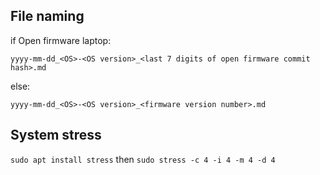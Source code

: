 ## File naming


if Open firmware laptop:

    yyyy-mm-dd_<OS>-<OS version>_<last 7 digits of open firmware commit hash>.md
else:

    yyyy-mm-dd_<OS>-<OS version>_<firmware version number>.md
  
## System stress
`sudo apt install stress` then `sudo stress -c 4 -i 4 -m 4 -d 4`

